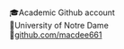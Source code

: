 🎓Academic Github account  
🏫University of Notre Dame  
🔗[github.com/macdee661](https://github.com/macdee661)
